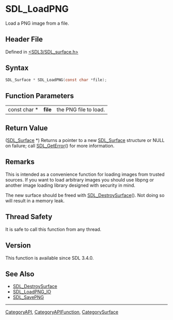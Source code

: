 # SDL_LoadPNG

Load a PNG image from a file.

## Header File

Defined in [<SDL3/SDL_surface.h>](https://github.com/libsdl-org/SDL/blob/main/include/SDL3/SDL_surface.h)

## Syntax

```c
SDL_Surface * SDL_LoadPNG(const char *file);
```

## Function Parameters

|              |          |                       |
| ------------ | -------- | --------------------- |
| const char * | **file** | the PNG file to load. |

## Return Value

([SDL_Surface](SDL_Surface) *) Returns a pointer to a new
[SDL_Surface](SDL_Surface) structure or NULL on failure; call
[SDL_GetError](SDL_GetError)() for more information.

## Remarks

This is intended as a convenience function for loading images from trusted
sources. If you want to load arbitrary images you should use libpng or
another image loading library designed with security in mind.

The new surface should be freed with
[SDL_DestroySurface](SDL_DestroySurface)(). Not doing so will result in a
memory leak.

## Thread Safety

It is safe to call this function from any thread.

## Version

This function is available since SDL 3.4.0.

## See Also

- [SDL_DestroySurface](SDL_DestroySurface)
- [SDL_LoadPNG_IO](SDL_LoadPNG_IO)
- [SDL_SavePNG](SDL_SavePNG)

----
[CategoryAPI](CategoryAPI), [CategoryAPIFunction](CategoryAPIFunction), [CategorySurface](CategorySurface)

